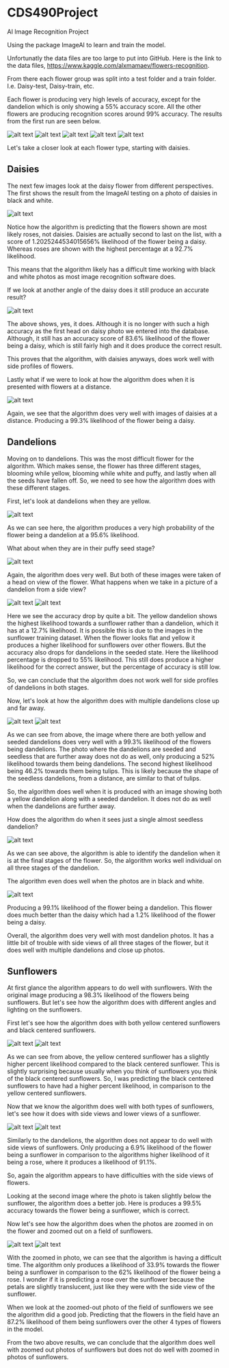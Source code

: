 # CDS490Project
AI Image Recognition Project

Using the package ImageAI to learn and train the model. 

Unfortunatly the data files are too large to put into GitHub.
Here is the link to the data files, https://www.kaggle.com/alxmamaev/flowers-recognition. 

From there each flower group was split into a test folder and a train folder. I.e. Daisy-test, Daisy-train, etc.

Each flower is producing very high levels of accuracy, except for the dandelion which is only showing a 55% accuracy score. 
All the other flowers are producing recognition scores around 99% accuracy. The results from the first run are seen below. 

![alt text]( https://github.com/jsmiley2/CDS490Project/blob/main/Results/DaisyTrained1.png)
![alt text]( https://github.com/jsmiley2/CDS490Project/blob/main/Results/DandelionTrained1.png)
![alt text]( https://github.com/jsmiley2/CDS490Project/blob/main/Results/SunflowerTrained1.png)
![alt text]( https://github.com/jsmiley2/CDS490Project/blob/main/Results/RoseTrained1.png)
![alt text]( https://github.com/jsmiley2/CDS490Project/blob/main/Results/TulipTrained1.png)

Let's take a closer look at each flower type, starting with daisies.

## Daisies

The next few images look at the daisy flower from different perspectives. 
The first shows the result from the ImageAI testing on a photo of daisies in black and white. 

![alt text]( https://github.com/jsmiley2/CDS490Project/blob/main/Results/DaisyBlackWhiteTrained.png)

Notice how the algorithm is predicting that the flowers shown are most likely roses, not daisies. 
Daisies are actually second to last on the list, with a score of 1.2025244534015656% likelihood of the flower being a daisy. 
Whereas roses are shown with the highest percentage at a 92.7% likelihood. 

This means that the algorithm likely has a difficult time working with black and white photos as most image recognition software does. 

If we look at another angle of the daisy does it still produce an accurate result?

![alt text]( https://github.com/jsmiley2/CDS490Project/blob/main/Results/DaisySideTrained.png)

The above shows, yes, it does. Although it is no longer with such a high accuracy as the first head on daisy photo we entered into the database.
Although, it still has an accuracy score of 83.6% likelihood of the flower being a daisy, which is still fairly high and it does produce the correct result. 

This proves that the algorithm, with daisies anyways, does work well with side profiles of flowers. 

Lastly what if we were to look at how the algorithm does when it is presented with flowers at a distance.

![alt text]( https://github.com/jsmiley2/CDS490Project/blob/main/Results/DaisyDistanceTrained.png)

Again, we see that the algorithm does very well with images of daisies at a distance. 
Producing a 99.3% likelihood of the flower being a daisy. 

## Dandelions

Moving on to dandelions. This was the most difficult flower for the algorithm. 
Which makes sense, the flower has three different stages, blooming while yellow, blooming while white and puffy, and lastly when all the seeds have fallen off. 
So, we need to see how the algorithm does with these different stages. 

First, let's look at dandelions when they are yellow. 

![alt text]( https://github.com/jsmiley2/CDS490Project/blob/main/Results/DandelionCloseUpYellowTrained.png)

As we can see here, the algorithm produces a very high probability of the flower being a dandelion at a 95.6% likelihood. 

What about when they are in their puffy seed stage? 

![alt text]( https://github.com/jsmiley2/CDS490Project/blob/main/Results/DandelionHeadOnTrained.png)

Again, the algorithm does very well. But both of these images were taken of a head on view of the flower. 
What happens when we take in a picture of a dandelion from a side view?

![alt text]( https://github.com/jsmiley2/CDS490Project/blob/main/Results/DandelionSideTrained.png)
![alt text]( https://github.com/jsmiley2/CDS490Project/blob/main/Results/DandelionTrained1.png)

Here we see the accuracy drop by quite a bit. The yellow dandelion shows the highest likelihood towards a sunflower rather than a dandelion, 
which it has at a 12.7% likelihood. It is possible this is due to the images in the sunflower training dataset. When the flower looks flat and yellow it produces a 
higher likelihood for sunflowers over other flowers. 
But the accuracy also drops for dandelions in the seeded state. Here the likelihood percentage is dropped to 55% likelihood. This still does produce a higher likelihood for the correct answer, but the percentage of accuracy is still low. 

So, we can conclude that the algorithm does not work well for side profiles of dandelions in both stages. 

Now, let's look at how the algorithm does with multiple dandelions close up and far away.

![alt text]( https://github.com/jsmiley2/CDS490Project/blob/main/Results/Dandelion2TypesTrained.png)
![alt text]( https://github.com/jsmiley2/CDS490Project/blob/main/Results/DandelionDistanceTrained.png)

As we can see from above, the image where there are both yellow and seeded dandelions does very well with a 99.3% likelihood of the flowers being dandelions. 
The photo where the dandelions are seeded and seedless that are further away does not do as well, only producing a 52% likelihood towards them being dandelions.
The second highest likelihood being 46.2% towards them being tulips.
This is likely because the shape of the seedless dandelions, from a distance, are similar to that of tulips. 

So, the algorithm does well when it is produced with an image showing both a yellow dandelion along with a seeded dandelion.
It does not do as well when the dandelions are further away. 

How does the algorithm do when it sees just a single almost seedless dandelion?

![alt text]( https://github.com/jsmiley2/CDS490Project/blob/main/Results/DandelionDeadTrained.png)

As we can see above, the algorithm is able to identify the dandelion when it is at the final stages of the flower.
So, the algorithm works well individual on all three stages of the dandelion. 

The algorithm even does well when the photos are in black and white. 

![alt text]( https://github.com/jsmiley2/CDS490Project/blob/main/Results/DandelionBlackWhiteTrained.png)

Producing a 99.1% likelihood of the flower being a dandelion. This flower does much better than the daisy which had a 1.2% likelihood of the flower being a daisy. 

Overall, the algorithm does very well with most dandelion photos. It has a little bit of trouble with side views of all three stages of the flower, 
but it does well with multiple dandelions and close up photos. 

## Sunflowers

At first glance the algorithm appears to do well with sunflowers. With the original image producing a 98.3% likelihood of the flowers being sunflowers. 
But let's see how the algorithm does with different angles and lighting on the sunflowers. 

First let's see how the algorithm does with both yellow centered sunflowers and black centered sunflowers.

![alt text]( https://github.com/jsmiley2/CDS490Project/blob/main/Results/SunflowerYellowTrained.png)
![alt text]( https://github.com/jsmiley2/CDS490Project/blob/main/Results/SunflowerBlackTrained.png)

As we can see from above, the yellow centered sunflower has a slightly higher percent likelihood compared to the black centered sunflower.
This is slightly surprising because usually when you think of sunflowers you think of the black centered sunflowers.
So, I was predicting the black centered sunflowers to have had a higher percent likelihood, in comparison to the yellow centered sunflowers.

Now that we know the algorithm does well with both types of sunflowers, let's see how it does with side views and lower views of a sunflower.

![alt text]( https://github.com/jsmiley2/CDS490Project/blob/main/Results/SunflowerSideTrained.png)
![alt text]( https://github.com/jsmiley2/CDS490Project/blob/main/Results/SunflowerLowViewTrained.png)

Similarly to the dandelions, the algorithm does not appear to do well with side views of sunflowers.
Only producing a 6.9% likelihood of the flower being a sunflower in comparison to the algorithms higher likelihood of it being a rose, 
where it produces a likelihood of 91.1%.

So, again the algorithm appears to have difficulties with the side views of flowers. 

Looking at the second image where the photo is taken slightly below the sunflower, the algorithm does a better job. 
Here is produces a 99.5% accuracy towards the flower being a sunflower, which is correct.

Now let's see how the algorithm does when the photos are zoomed in on the flower and zoomed out on a field of sunflowers.

![alt text]( https://github.com/jsmiley2/CDS490Project/blob/main/Results/SunflowerZoomedInTrained.png)
![alt text]( https://github.com/jsmiley2/CDS490Project/blob/main/Results/SunflowerZoomedOutTrained.png)

With the zoomed in photo, we can see that the algorithm is having a difficult time.
The algorithm only produces a likelihood of 33.9% towards the flower being a sunflower in comparison to the 62% likelihood of the flower being a rose.
I wonder if it is predicting a rose over the sunflower because the petals are slightly translucent, just like they were with the side view of the sunflower. 

When we look at the zoomed-out photo of the field of sunflowers we see the algorithm did a good job.
Predicting that the flowers in the field have an 87.2% likelihood of them being sunflowers over the other 4 types of flowers in the model. 

From the two above results, we can conclude that the algorithm does well with zoomed out photos of sunflowers but does not do well with zoomed in photos of sunflowers. 
